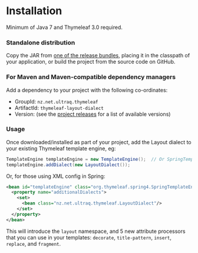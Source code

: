 
Installation
============

Minimum of Java 7 and Thymeleaf 3.0 required.


### Standalone distribution

Copy the JAR from [one of the release bundles](https://github.com/ultraq/thymeleaf-layout-dialect/releases),
placing it in the classpath of your application, or build the project from the
source code on GitHub.


### For Maven and Maven-compatible dependency managers

Add a dependency to your project with the following co-ordinates:

 - GroupId: `nz.net.ultraq.thymeleaf`
 - ArtifactId: `thymeleaf-layout-dialect`
 - Version: (see the [project releases](https://github.com/ultraq/thymeleaf-layout-dialect/releases)
   for a list of available versions)


### Usage

Once downloaded/installed as part of your project, add the Layout dialect to
your existing Thymeleaf template engine, eg:

```java
TemplateEngine templateEngine = new TemplateEngine();  // Or SpringTemplateEngine for Spring config
templateEngine.addDialect(new LayoutDialect());
```

Or, for those using XML config in Spring:

```xml
<bean id="templateEngine" class="org.thymeleaf.spring4.SpringTemplateEngine">
  <property name="additionalDialects">
    <set>
      <bean class="nz.net.ultraq.thymeleaf.LayoutDialect"/>
    </set>
  </property>
</bean>
```

This will introduce the `layout` namespace, and 5 new attribute processors that
you can use in your templates: `decorate`, `title-pattern`, `insert`, `replace`,
and `fragment`.
